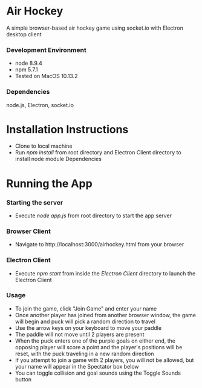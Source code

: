 # Air Hockey
A simple browser-based air hockey game using socket.io with Electron desktop client

### Development Environment
* node 8.9.4
* npm 5.7.1
* Tested on MacOS 10.13.2

### Dependencies
node.js, Electron, socket.io

# Installation Instructions
* Clone to local machine
* Run _npm install_ from root directory and Electron Client directory to install node module Dependencies

# Running the App
### Starting the server
* Execute _node app.js_ from root directory to start the app server

### Browser Client
* Navigate to http://localhost:3000/airhockey.html from your browser

### Electron Client
* Execute _npm start_ from inside the _Electron Client_ directory to launch the Electron Client

### Usage
* To join the game, click "Join Game" and enter your name
* Once another player has joined from another browser window, the game will begin and puck will pick a random direction to travel
* Use the arrow keys on your keyboard to move your paddle
* The paddle will not move until 2 players are present
* When the puck enters one of the purple goals on either end, the opposing player will score a point and the player's positions will be reset, with the puck traveling in a new random direction
* If you attempt to join a game with 2 players, you will not be allowed, but your name will appear in the Spectator box below
* You can toggle collision and goal sounds using the Toggle Sounds button
